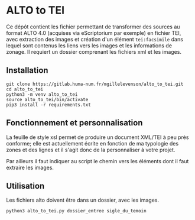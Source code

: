 # ALTO to TEI



Ce dépôt contient les fichier permettant de transformer des sources au format ALTO 4.0 (acquises via
eScriptorium par exemple)
en fichier TEI, avec extraction des images et création d'un élément `tei:facsimile` dans lequel sont
contenus les liens vers les images et les informations de zonage. Il requiert un dossier comprenant les fichiers xml et les images.

## Installation

```
git clone https://gitlab.huma-num.fr/mgillelevenson/alto_to_tei.git
cd alto_to_tei
python3 -m venv alto_to_tei
source alto_to_tei/bin/activate
pip3 install -r requirements.txt
```

## Fonctionnement et personnalisation

La feuille de style xsl permet de produire un document XML/TEI à peu
près conforme; elle est actuellement écrite en fonction de
ma typologie des zones et des lignes et il s'agit donc de la 
personnaliser à votre projet.

Par ailleurs il faut indiquer au script le chemin vers les éléments dont
il faut extraire les images.

## Utilisation

Les fichiers alto doivent être dans un dossier, avec les images.

`python3 alto_to_tei.py dossier_entree sigle_du_temoin`
